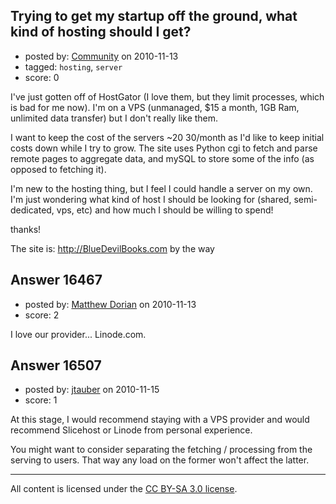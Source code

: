 ## Trying to get my startup off the ground, what kind of hosting should I get?

- posted by: [Community](https://stackexchange.com/users/-1/-1-community) on 2010-11-13
- tagged: `hosting`, `server`
- score: 0

I've just gotten off of HostGator (I love them, but they limit processes, which is bad for me now). I'm on a VPS (unmanaged, $15 a month, 1GB Ram, unlimited data transfer) but I don't really like them.

I want to keep the cost of the servers ~$20~$30/month as I'd like to keep initial costs down while I try to grow. The site uses Python cgi to fetch and parse remote pages to aggregate data, and mySQL to store some of the info (as opposed to fetching it).

I'm new to the hosting thing, but I feel I could handle a server on my own. I'm just wondering what kind of host I should be looking for (shared, semi-dedicated, vps, etc) and how much I should be willing to spend!

thanks!

The site is: http://BlueDevilBooks.com by the way


## Answer 16467

- posted by: [Matthew Dorian](https://stackexchange.com/users/-1/5382-matthew-dorian) on 2010-11-13
- score: 2

I love our provider... Linode.com. 


## Answer 16507

- posted by: [jtauber](https://stackexchange.com/users/-1/3994-jtauber) on 2010-11-15
- score: 1

At this stage, I would recommend staying with a VPS provider and would recommend Slicehost or Linode from personal experience.

You might want to consider separating the fetching / processing from the serving to users. That way any load on the former won't affect the latter.



---

All content is licensed under the [CC BY-SA 3.0 license](https://creativecommons.org/licenses/by-sa/3.0/).
